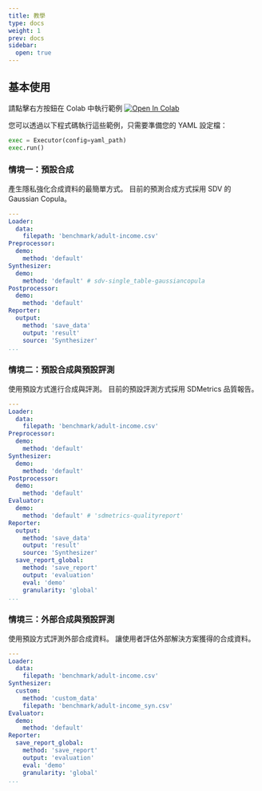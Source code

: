 ```yaml
---
title: 教學
type: docs
weight: 1
prev: docs
sidebar:
  open: true
---
```


## 基本使用

請點擊右方按鈕在 Colab 中執行範例 [![Open In Colab](https://colab.research.google.com/assets/colab-badge.svg)](https://colab.research.google.com/github/nics-tw/petsard/blob/628-guide---tutorial/demo/basic-usage.ipynb)

您可以透過以下程式碼執行這些範例，只需要準備您的 YAML 設定檔：

```python
exec = Executor(config=yaml_path)
exec.run()
```


### 情境一：預設合成

產生隱私強化合成資料的最簡單方式。
目前的預測合成方式採用 SDV 的 Gaussian Copula。

```yaml
---
Loader:
  data:
    filepath: 'benchmark/adult-income.csv'
Preprocessor:
  demo:
    method: 'default'
Synthesizer:
  demo:
    method: 'default' # sdv-single_table-gaussiancopula
Postprocessor:
  demo:
    method: 'default'
Reporter:
  output:
    method: 'save_data'
    output: 'result'
    source: 'Synthesizer'
...
```


### 情境二：預設合成與預設評測

使用預設方式進行合成與評測。
目前的預設評測方式採用 SDMetrics 品質報告。

```yaml
---
Loader:
  data:
    filepath: 'benchmark/adult-income.csv'
Preprocessor:
  demo:
    method: 'default'
Synthesizer:
  demo:
    method: 'default'
Postprocessor:
  demo:
    method: 'default'
Evaluator:
  demo:
    method: 'default' # 'sdmetrics-qualityreport'
Reporter:
  output:
    method: 'save_data'
    output: 'result'
    source: 'Synthesizer'
  save_report_global:
    method: 'save_report'
    output: 'evaluation'
    eval: 'demo'
    granularity: 'global'
...
```


### 情境三：外部合成與預設評測

使用預設方式評測外部合成資料。
讓使用者評估外部解決方案獲得的合成資料。

```yaml
---
Loader:
  data:
    filepath: 'benchmark/adult-income.csv'
Synthesizer:
  custom:
    method: 'custom_data'
    filepath: 'benchmark/adult-income_syn.csv'
Evaluator:
  demo:
    method: 'default'
Reporter:
  save_report_global:
    method: 'save_report'
    output: 'evaluation'
    eval: 'demo'
    granularity: 'global'
...
```